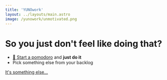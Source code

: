 ```yaml
---
title: 'YUNOwork'
layout: ../layouts/main.astro
image: /yunowork/unmotivated.png
---
```


# So you just don't feel like doing that?

- [🍅 Start a pomodoro](https://pomofocus.io/) and **just do it**
- Pick something else from your backlog

[It's something else...](/yunowork)

